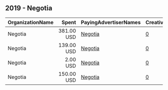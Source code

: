 ## 2019 - Negotia 
|OrganizationName|Spent|PayingAdvertiserNames|CreativeUrls|Impressions|Genders|AgeBrackets|CountryCodes|BillingAddresses|CandidateBallotInformation|
|:---|---:|:---|:---|---:|:---|:---|:---|:---|:---|
|Negotia|381.00 USD|[Negotia](2019/Negotia.md)|[0](https://www.snap.com/political-ads/asset/a960d4c63d8e12e80a5e8ca27942e64b949c26e2ac37cd6d63c67ed82f6c8990?mediaType=mp4)|112,076||25+|norway|NO||
|Negotia|139.00 USD|[Negotia](2019/Negotia.md)|[0](https://www.snap.com/political-ads/asset/a960d4c63d8e12e80a5e8ca27942e64b949c26e2ac37cd6d63c67ed82f6c8990?mediaType=mp4)|50,512||25+|norway|NO||
|Negotia|2.00 USD|[Negotia](2019/Negotia.md)|[0](https://www.snap.com/political-ads/asset/6fe68a0913144f4a7020ce1b2e0ff7c82f70ab3fdb64051e8aee86c5422f5675?mediaType=mp4)|838||25+|norway|NO||
|Negotia|150.00 USD|[Negotia](2019/Negotia.md)|[0](https://www.snap.com/political-ads/asset/a960d4c63d8e12e80a5e8ca27942e64b949c26e2ac37cd6d63c67ed82f6c8990?mediaType=mp4)|60,073||25+|norway|NO||
